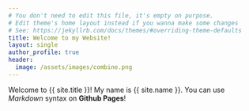 ```yaml
---
# You don't need to edit this file, it's empty on purpose.
# Edit theme's home layout instead if you wanna make some changes
# See: https://jekyllrb.com/docs/themes/#overriding-theme-defaults
title: Welcome to my Website!
layout: single
author_profile: true
header:
  image: /assets/images/combine.png
---
```

Welcome to {{ site.title }}! My name is {{ site.name }}.
You can use *Markdown* syntax on **Github Pages**!
